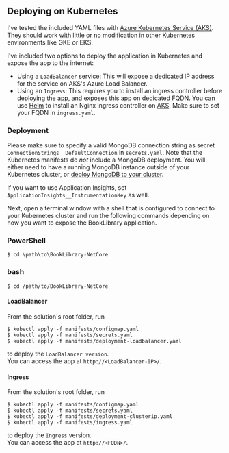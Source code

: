 ## Deploying on Kubernetes
I've tested the included YAML files with [Azure Kubernetes Service (AKS)](https://docs.microsoft.com/en-us/azure/aks/intro-kubernetes). They should work with little or no modification in other Kubernetes environments like GKE or EKS.

I've included two options to deploy the application in Kubernetes and expose the app to the internet:
- Using a `LoadBalancer` service: This will expose a dedicated IP address for the service on AKS's Azure Load Balancer.
- Using an `Ingress`: This requires you to install an ingress controller before deploying the app, and exposes this app on dedicated FQDN. You can use [Helm](https://helm.sh/) to install an Nginx ingress controller on [AKS](https://docs.microsoft.com/en-us/azure/aks/kubernetes-helm). Make sure to set your FQDN in `ingress.yaml`.

### Deployment
Please make sure to specify a valid MongoDB connection string as secret `ConnectionStrings__DefaultConnection` in `secrets.yaml`. Note that the Kubernetes manifests do _not_ include a MongoDB deployment. You will either need to have a running MongoDB instance outside of your Kubernetes cluster, or [deploy MongoDB to your cluster](https://www.mongodb.com/blog/post/introducing-mongodb-enterprise-operator-for-kubernetes-openshift).

If you want to use Application Insights, set `ApplicationInsights__InstrumentationKey` as well.

Next, open a terminal window with a shell that is configured to connect to your Kubernetes cluster and run the following commands depending on how you want to expose the BookLibrary application.

### PowerShell
```
$ cd \path\to\BookLibrary-NetCore
```

### bash
```
$ cd /path/to/BookLibrary-NetCore
```

#### LoadBalancer
From the solution's root folder, run
```
$ kubectl apply -f manifests/configmap.yaml
$ kubectl apply -f manifests/secrets.yaml
$ kubectl apply -f manifests/deployment-loadbalancer.yaml
```

to deploy the `LoadBalancer version`.<br />
You can access the app at `http://<LoadBalancer-IP>/`.

#### Ingress
From the solution's root folder, run
```
$ kubectl apply -f manifests/configmap.yaml
$ kubectl apply -f manifests/secrets.yaml
$ kubectl apply -f manifests/deployment-clusterip.yaml
$ kubectl apply -f manifests/ingress.yaml
```

to deploy the `Ingress` version. <br>
You can access the app at `http://<FQDN>/`.
